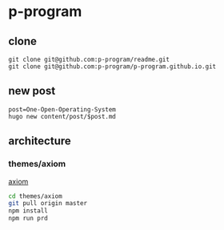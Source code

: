 # p-program

## clone

    git clone git@github.com:p-program/readme.git
    git clone git@github.com:p-program/p-program.github.io.git
    

## new post

    post=One-Open-Operating-System
    hugo new content/post/$post.md

## architecture

### themes/axiom

[axiom](https://github.com/marketempower/axiom)

```bash
cd themes/axiom
git pull origin master
npm install
npm run prd
```
